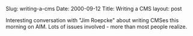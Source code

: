 Slug: writing-a-cms
Date: 2000-09-12
Title: Writing a CMS
layout: post

Interesting conversation with &quot;Jim Roepcke&quot; about writing CMSes this morning on AIM. Lots of issues involved - more than most people realize.
